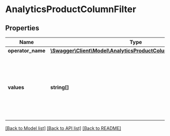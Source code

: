 # AnalyticsProductColumnFilter

## Properties
Name | Type | Description | Notes
------------ | ------------- | ------------- | -------------
**operator_name** | [**\Swagger\Client\Model\AnalyticsProductColumnFilterOperatorName**](AnalyticsProductColumnFilterOperatorName.md) |  | 
**values** | **string[]** | Must be null if the operator is \&quot;IsNull\&quot; or \&quot;IsNotNull\&quot;. Can contains multiple value in case of \&quot;InList\&quot; operator. Otherwise a single value is expected. | [optional] 

[[Back to Model list]](../README.md#documentation-for-models) [[Back to API list]](../README.md#documentation-for-api-endpoints) [[Back to README]](../README.md)


